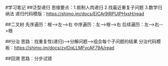 #学习笔记
##泛型递归
思维要点：1.抵制人肉递归 2.找最近重复子问题 3.数学归纳法
递归代码模版：https://shimo.im/docs/EICAr9lRPUIPHxsH/read

##二叉树
先序遍历：根-->左-->右
中序遍历：左-->根-->右
后续遍历：左-->右-->根

##分治
思路：找重复性(递归)-->分解问题-->组合每个子问题的结果
分治代码模板：https://shimo.im/docs/zvlDqLLMFvcAF79A/read

##回溯
思路：分步试错

